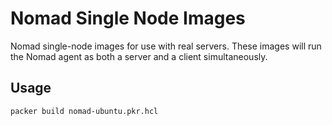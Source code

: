 # Nomad Single Node Images

Nomad single-node images for use with real servers. These images will run the Nomad agent as both a server and a client simultaneously.

## Usage

```sh
packer build nomad-ubuntu.pkr.hcl
```
